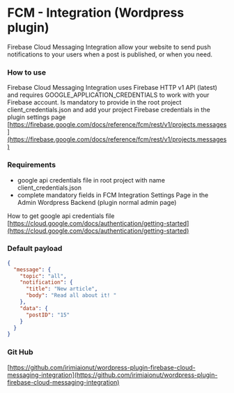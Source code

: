 
# FCM - Integration (Wordpress plugin)
Firebase Cloud Messaging Integration allow your website to send push notifications to your users when a post is published, or when you need.

### How to use
Firebase Cloud Messaging Integration uses Firebase HTTP v1 API (latest) and requires GOOGLE_APPLICATION_CREDENTIALS to work with your Firebase account. Is mandatory to provide in the root project client_credentials.json and add your project Firebase credentials in the plugin settings page
[https://firebase.google.com/docs/reference/fcm/rest/v1/projects.messages](https://firebase.google.com/docs/reference/fcm/rest/v1/projects.messages)

### Requirements
- google api credentials file in root project with name client_credentials.json
- complete mandatory fields in FCM Integration Settings Page in the Admin Wordpress Backend (plugin normal admin page)


How to get google api credentials file
[https://cloud.google.com/docs/authentication/getting-started](https://cloud.google.com/docs/authentication/getting-started)


### Default payload

```json
{
  "message": {
    "topic": "all",
    "notification": {
      "title": "New article",
      "body": "Read all about it! "
    },
    "data": {
      "postID": "15"
    }
  }
}
```

### Git Hub
[https://github.com/irimiaionut/wordpress-plugin-firebase-cloud-messaging-integration](https://github.com/irimiaionut/wordpress-plugin-firebase-cloud-messaging-integration)